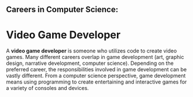 ## Careers in Computer Science:
# Video Game Developer
A **video game developer** is someone who utilizes code to create video games. Many different careers overlap in game development (art, graphic design, narrative development, computer science). Depending on the preferred career, the responsibilities involved in game development can be vastly different. From a computer science perspective, game development means using programming to create entertaining and interactive games for a variety of consoles and devices. 

